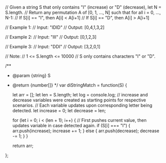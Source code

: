 // Given a string S that only contains "I" (increase) or "D" (decrease), let N = S.length.
// Return any permutation A of [0, 1, ..., N] such that for all i = 0, ..., N-1:
// If S[i] == "I", then A[i] < A[i+1]
// If S[i] == "D", then A[i] > A[i+1]

// Example 1:
// Input: "IDID"
// Output: [0,4,1,3,2]

// Example 2:
// Input: "III"
// Output: [0,1,2,3]

// Example 3:
// Input: "DDI"
// Output: [3,2,0,1]
 

// Note:
// 1 <= S.length <= 10000
// S only contains characters "I" or "D".

/**
 * @param {string} S
 * @return {number[]}
 */
var diStringMatch = function(S) {
    
    let arr = [];
    let len = S.length;
    let log = console.log;
    // increase and decrease variables were created as starting points for respective scenarios.
    // Each variable updates upon corresponding letter being detected.
    let increase = 0;
    let decrease = len;
    
    for (let i = 0; i < (len + 1); i++) {
            // First pushes current value, then updates variable in case detected again.
            if (S[i] === "I") { arr.push(increase); increase += 1; }
            else { arr.push(decrease); decrease -= 1; }
        }
    
    return arr;
    
    
};